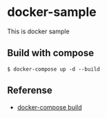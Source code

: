 docker-sample
====

This is docker sample

## Build with compose
```
$ docker-compose up -d --build
```

## Referense
* [docker-compose build](https://docs.docker.com/compose/reference/build/)

